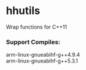 # hhutils

Wrap functions for C++11


### Support Compiles:
arm-linux-gnueabihf-g++4.9.4  
arm-linux-gnueabihf-g++5.3.1
